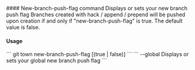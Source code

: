 <a textrun="command-heading">
#### New-branch-push-flag command
</a>

<a textrun="command-summary">
Displays or sets your new branch push flag
</a>

<a textrun="command-description">
Branches created with hack / append / prepend will be pushed upon creation
if and only if "new-branch-push-flag" is true. The default value is false.
</a>

#### Usage

<a textrun="command-usage">
```
git town new-branch-push-flag [(true | false)]
```
</a>


<a textrun="command-flags">
```
--global   Displays or sets your global new branch push flag
```
</a>

